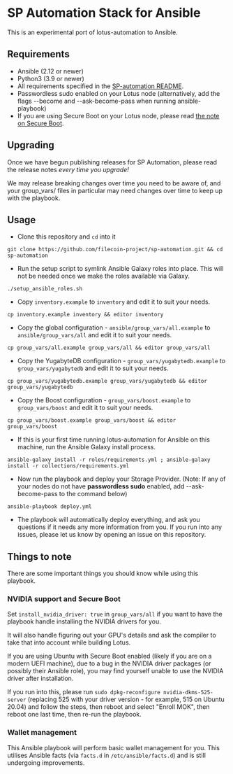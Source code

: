 # SP Automation Stack for Ansible
This is an experimental port of lotus-automation to Ansible.

## Requirements
- Ansible (2.12 or newer)
- Python3 (3.9 or newer)
- All requirements specified in the [SP-automation README](../README.md#requirements).
- Passwordless sudo enabled on your Lotus node (alternatively, add the flags --become and --ask-become-pass when running ansible-playbook)
- If you are using Secure Boot on your Lotus node, please read [the note on Secure Boot](#note-on-secure-boot).

## Upgrading
Once we have begun publishing releases for SP Automation, please read the release notes *every time you upgrade!* 

We may release breaking changes over time you need to be aware of, and your group_vars/ files in particular may need changes over time to keep up with the playbook.

## Usage
- Clone this repository and `cd` into it
```
git clone https://github.com/filecoin-project/sp-automation.git && cd sp-automation
```
- Run the setup script to symlink Ansible Galaxy roles into place. This will not be needed once we make the roles available via Galaxy.
```
./setup_ansible_roles.sh
```
- Copy `inventory.example` to `inventory` and edit it to suit your needs.
```
cp inventory.example inventory && editor inventory
```
- Copy the global configuration - `ansible/group_vars/all.example` to `ansible/group_vars/all` and edit it to suit your needs.
```
cp group_vars/all.example group_vars/all && editor group_vars/all
```
- Copy the YugabyteDB configuration - `group_vars/yugabytedb.example` to `group_vars/yugabytedb` and edit it to suit your needs.
```
cp group_vars/yugabytedb.example group_vars/yugabytedb && editor group_vars/yugabytedb
```
- Copy the Boost configuration - `group_vars/boost.example` to `group_vars/boost` and edit it to suit your needs.
```
cp group_vars/boost.example group_vars/boost && editor group_vars/boost
```
- If this is your first time running lotus-automation for Ansible on this machine, run the Ansible Galaxy install process.
```
ansible-galaxy install -r roles/requirements.yml ; ansible-galaxy install -r collections/requirements.yml
```
- Now run the playbook and deploy your Storage Provider. (Note: If any of your nodes do not have **passwordless sudo** enabled, add --ask-become-pass to the command below)
```
ansible-playbook deploy.yml
```
- The playbook will automatically deploy everything, and ask you questions if it needs any more information from you. If you run into any issues, please let us know by opening an issue on this repository.

## Things to note
There are some important things you should know while using this playbook.

### NVIDIA support and Secure Boot
Set `install_nvidia_driver: true` in `group_vars/all` if you want to have the playbook handle installing the NVIDIA drivers for you.

It will also handle figuring out your GPU's details and ask the compiler to take that into account while building Lotus.

If you are using Ubuntu with Secure Boot enabled (likely if you are on a modern UEFI machine), due to a bug in the NVIDIA driver packages (or possibly their Ansible role), you may find yourself unable to use the NVIDIA driver after installation. 

If you run into this, please run `sudo dpkg-reconfigure nvidia-dkms-525-server` (replacing 525 with your driver version - for example, 515 on Ubuntu 20.04) and follow the steps, then reboot and select "Enroll MOK", then reboot one last time, then re-run the playbook.

### Wallet management
This Ansible playbook will perform basic wallet management for you. This utilises Ansible facts (via `facts.d` in `/etc/ansible/facts.d`) and is still undergoing improvements.
